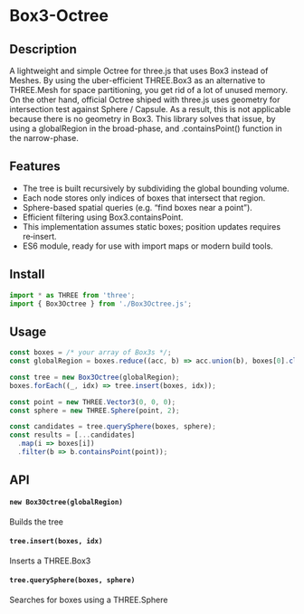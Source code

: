 # Box3-Octree

## Description
A lightweight and simple Octree for three.js that uses Box3 instead of Meshes.
By using the uber-efficient THREE.Box3 as an alternative to THREE.Mesh for space partitioning, you get rid of a lot of unused memory.
On the other hand, official Octree shiped with three.js uses geometry for intersection test against Sphere / Capsule. As a result, this is not applicable because there is no geometry in Box3.
This library solves that issue, by using a globalRegion in the broad-phase, and .containsPoint() function in the narrow-phase. 

## Features
- The tree is built recursively by subdividing the global bounding volume.
- Each node stores only indices of boxes that intersect that region.
- Sphere-based spatial queries (e.g. “find boxes near a point”).
- Efficient filtering using Box3.containsPoint.
- This implementation assumes static boxes; position updates requires re‑insert.
- ES6 module, ready for use with import maps or modern build tools.

## Install
```js
import * as THREE from 'three';
import { Box3Octree } from './Box3Octree.js';
```

## Usage
```js
const boxes = /* your array of Box3s */;
const globalRegion = boxes.reduce((acc, b) => acc.union(b), boxes[0].clone());

const tree = new Box3Octree(globalRegion);
boxes.forEach((_, idx) => tree.insert(boxes, idx));

const point = new THREE.Vector3(0, 0, 0);
const sphere = new THREE.Sphere(point, 2);

const candidates = tree.querySphere(boxes, sphere);
const results = [...candidates]
  .map(i => boxes[i])
  .filter(b => b.containsPoint(point));
```

## API
#### `new Box3Octree(globalRegion)`
Builds the tree

#### `tree.insert(boxes, idx)`
Inserts a THREE.Box3

#### `tree.querySphere(boxes, sphere)`
Searches for boxes using a THREE.Sphere
